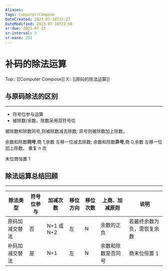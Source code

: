 ```yaml
---
Aliases: 
Tags: Computer/Compose 
DateCreated: 2023-07-10T22:27
DateModified: 2023-07-10T22:50
sr-due: 2023-07-13
sr-interval: 3
sr-ease: 252
---
```

# 补码的除法运算
Top:: [[Computer Compose]]
X:: [[原码的除法运算]]

## 与原码除法的区别
---
- 符号位参与运算
- 被除数/余数、除数采用双符号位

被除数和除数同号,则被除数减去除数;
异号则被除数加上除数。

余数和除数**同号**,商 1,余数 左移一位减去除数;
余数和除数**异号**,商 0,余数 左移一位加上除数。
重复 n 次

末位商恒置 1

## 除法运算总结回顾
---

| 除法类型       | 符号位参与 | 加减次数 | 移位方向 | 移位次数 | 上商、加减原则     | 说明                       |
| -------------- | ---------- | -------- | -------- | -------- | ------------------ | -------------------------- |
| 原码加减交替法 | 否         | N+1 或 N+2 | 左       | N        | 余数的正负         | 若最终余数为负，需恢复余数 |
| 补码加减交替法 | 是         | N+1      | 左       | N        | 余数和除数是否同号 | 商末位恒置 1                           |
